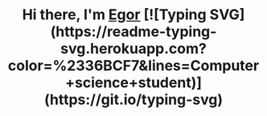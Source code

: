 <h1 align="center">Hi there, I'm <a href="https://daniilshat.ru/" target="_blank">Egor</a> 
[![Typing SVG](https://readme-typing-svg.herokuapp.com?color=%2336BCF7&lines=Computer+science+student)](https://git.io/typing-svg)


<!--
**6NovoN6/6NovoN6** is a ✨ _special_ ✨ repository because its `README.md` (this file) appears on your GitHub profile.

Here are some ideas to get you started:

- 🔭 I’m currently working on ...
- 🌱 I’m currently learning ...
- 👯 I’m looking to collaborate on ...
- 🤔 I’m looking for help with ...
- 💬 Ask me about ...
- 📫 How to reach me: ...
- 😄 Pronouns: ...
- ⚡ Fun fact: ...
-->
